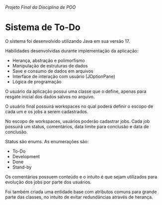 <p style="font-style: italic">
    Projeto Final da Disciplina de POO
</p>

# Sistema de To-Do

O sistema foi desenvolvido utilizando Java em sua versão 17.

Habilidades desenvolvidas durante implementação da aplicação:

- Herança, abstração e polimorfismo
- Manipulação de estruturas de dados
- Save e consumo de dados em arquivos
- Interface de interação com usuário (JOptionPane)
- Lógica de programação

O usuário da aplicação possui uma classe que o define,
apenas para resgate inicial dos dados salvos no arquivo.

O usuário final possuirá workspaces no qual poderá definir
o escopo de cada um e os jobs a serem cadastrados.

No escopo de workspaces, usuários poderão cadastrar jobs.
Cada job possuirá um status, comentários, data limite para conclusão
e data de conclusão.

Status são enums. As enumerações são:

- To-Do
- Development
- Done
- Stand-by

Os comentários possuem conteúdo e o intuito é que sejam utilizados
para evolução dos jobs por parte dos usuários.

Foi também criada uma entidade base com atributos comuns
para grande parte das classes, no intuito de evitar redundâncias
através de herança.